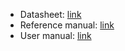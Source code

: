 - Datasheet: [link](https://www.alldatasheet.com/datasheet-pdf/pdf/933989/STMICROELECTRONICS/STM32F767ZI.html)
- Reference manual: [link](https://www.st.com/resource/en/reference_manual/rm0410-stm32f76xxx-and-stm32f77xxx-advanced-armbased-32bit-mcus-stmicroelectronics.pdf)
- User manual: [link](https://www.st.com/resource/en/user_manual/um1974-stm32-nucleo144-boards-mb1137-stmicroelectronics.pdf)
